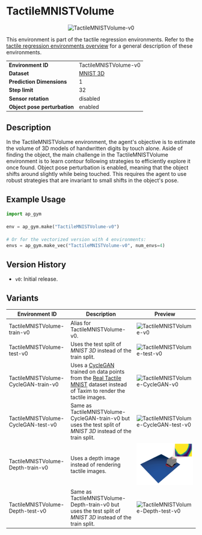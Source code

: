 # TactileMNISTVolume

<p align="center"><img src="img/env/TactileMNISTVolume-v0.gif" alt="TactileMNISTVolume-v0" width="200px"/></p>

This environment is part of the tactile regression environments.
Refer to the [tactile regression environments overview](TactileRegressionEnv.md) for a general description of these environments.

|                              |                                    |
|------------------------------|------------------------------------|
| **Environment ID**           | TactileMNISTVolume-v0              |
| **Dataset**                  | [MNIST 3D](datasets.md#mnist-3d) |
| **Prediction Dimensions**    | 1                                  |
| **Step limit**               | 32                                 |
| **Sensor rotation**          | disabled                           |
| **Object pose perturbation** | enabled                            |

## Description

In the TactileMNISTVolume environment, the agent's objective is to estimate the volume of 3D models of handwritten digits by touch alone.
Aside of finding the object, the main challenge in the TactileMNISTVolume environment is to learn contour following strategies to efficiently explore it once found.
Object pose perturbation is enabled, meaning that the object shifts around slightly while being touched.
This requires the agent to use robust strategies that are invariant to small shifts in the object's pose.

## Example Usage

```python
import ap_gym

env = ap_gym.make("TactileMNISTVolume-v0")

# Or for the vectorized version with 4 environments:
envs = ap_gym.make_vec("TactileMNISTVolume-v0", num_envs=4)
```

## Version History

- `v0`: Initial release.

## Variants

| Environment ID                       | Description                                                                                                                                                                             | Preview                                                                                                              |
|--------------------------------------|-----------------------------------------------------------------------------------------------------------------------------------------------------------------------------------------|----------------------------------------------------------------------------------------------------------------------|
| TactileMNISTVolume-train-v0          | Alias for TactileMNISTVolume-v0.                                                                                                                                                        | <img src="img/env/TactileMNISTVolume-v0.gif" alt="TactileMNISTVolume-v0" width="200px"/>                             |
| TactileMNISTVolume-test-v0           | Uses the test split of _MNIST 3D_ instead of the train split.                                                                                                                           | <img src="img/env/TactileMNISTVolume-test-v0.gif" alt="TactileMNISTVolume-test-v0" width="200px"/>                   |
| TactileMNISTVolume-CycleGAN-train-v0 | Uses a [CycleGAN](https://junyanz.github.io/CycleGAN/) trained on data points from the [Real Tactile MNIST](#real-tactile-mnist) dataset instead of Taxim to render the tactile images. | <img src="img/env/TactileMNISTVolume-CycleGAN-v0.gif" alt="TactileMNISTVolume-CycleGAN-v0" width="200px"/>           |
| TactileMNISTVolume-CycleGAN-test-v0  | Same as TactileMNISTVolume-CycleGAN-train-v0 but uses the test split of _MNIST 3D_ instead of the train split.                                                                          | <img src="img/env/TactileMNISTVolume-CycleGAN-test-v0.gif" alt="TactileMNISTVolume-CycleGAN-test-v0" width="200px"/> |
| TactileMNISTVolume-Depth-train-v0    | Uses a depth image instead of rendering tactile images.                                                                                                                                 | <img src="img/env/TactileMNISTVolume-Depth-v0.gif" alt="TactileMNISTVolume-Depth-v0" width="200px"/>                 |
| TactileMNISTVolume-Depth-test-v0     | Same as TactileMNISTVolume-Depth-train-v0 but uses the test split of _MNIST 3D_ instead of the train split.                                                                             | <img src="img/env/TactileMNISTVolume-Depth-test-v0.gif" alt="TactileMNISTVolume-Depth-test-v0" width="200px"/>       |
